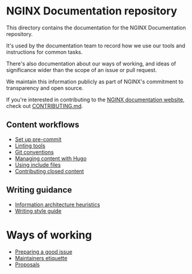 # NGINX Documentation repository

This directory contains the documentation for the NGINX Documentation repository.

It's used by the documentation team to record how we use our tools and instructions for common tasks.

There's also documentation about our ways of working, and ideas of significance wider than the scope of an issue or pull request.

We maintain this information publicly as part of NGINX's commitment to transparency and open source.

If you're interested in contributing to the [NGINX documentation website](https://docs.nginx.com/), check out [CONTRIBUTING.md](/CONTRIBUTING.md).

## Content workflows

- [Set up pre-commit](/documentation/pre-commit.md)
- [Linting tools](/documentation/linting-tools.md)
- [Git conventions](/documentation/git-conventions.md)
- [Managing content with Hugo](/documentation/hugo-content.md)
- [Using include files](/documentation/include-files.md)
- [Contributing closed content](/documentation/closed-contributions.md)

## Writing guidance

- [Information architecture heuristics](/documentation/ia-heuristics.md)
- [Writing style guide](/documentation/style-guide.md)

# Ways of working

- [Preparing a good issue](/documentation/prepare-issue.md)
- [Maintainers etiquette](/documentation/maintainers-etiquette.md)
- [Proposals](/documentation/proposals/README.md)
